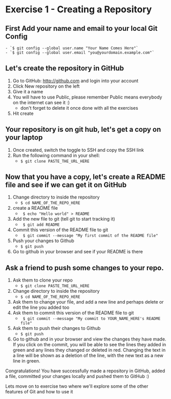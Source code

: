 # Exercise 1 - Creating a Repository

## First Add your name and email to your local Git Config

    - `$ git config --global user.name "Your Name Comes Here"`
    - `$ git config --global user.email "you@yourdomain.example.com"`

## Let's create the repository in GitHub

1. Go to GitHub: http://github.com and login into your account
2. Click New repository on the left
3. Give it a name
4. You will have to use Public, please remember Public means everybody on the internet can see it :)
    - don't forget to delete it once done with all the exercises
5. Hit create

## Your repository is on git hub, let's get a copy on your laptop

1. Once created, switch the toggle to SSH and copy the SSH link
2. Run the following command in your shell:
    - ` $ git clone PASTE_THE_URL_HERE `

## Now that you have a copy, let's create a README file and see if we can get it on GitHub

1. Change directory to inside the repository
    - ` $ cd NAME_OF_THE_REPO_HERE `
2. create a README file 
    - ` $ echo "Hello world" > README`
3. Add the new file to git (tell git to start tracking it)
    - ` $ git add README`
4. Commit this version of the README file to git
    - ` $ git commit --message "My first commit of the README file"`
5. Push your changes to Github
    - ` $ git push `
6. Go to github in your browser and see if your README is there

## Ask a friend to push some changes to your repo.

1. Ask them to clone your repo
   - ` $ git clone PASTE_THE_URL_HERE `
2. Change directory to inside the repository
   - ` $ cd NAME_OF_THE_REPO_HERE `
3. Ask them to change your file, and add a new line and perhaps delete or edit the line you added too
4. Ask them to commit this version of the README file to git
    - ` $ git commit --message "My commit to YOUR_NAME_HERE's README file"`
5. Ask them to push their changes to Github
    - ` $ git push `
6. Go to github and in your browser and view the changes they have made. If you click on the commit, you will be able to see the lines they added in green and any lines they changed or deleted in red. Changing the text in a line will be shown as a deletion of the line, with the new text as a new line in green.

Congratulations! You have successfully made a repository in GitHub, added a file, committed your changes locally and pushed them to GitHub :)

Lets move on to exercise two where we'll explore some of the other features of Git and how to use it
